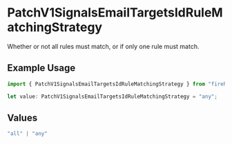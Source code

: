 # PatchV1SignalsEmailTargetsIdRuleMatchingStrategy

Whether or not all rules must match, or if only one rule must match.

## Example Usage

```typescript
import { PatchV1SignalsEmailTargetsIdRuleMatchingStrategy } from "firehydrant-typescript-sdk/models/components";

let value: PatchV1SignalsEmailTargetsIdRuleMatchingStrategy = "any";
```

## Values

```typescript
"all" | "any"
```